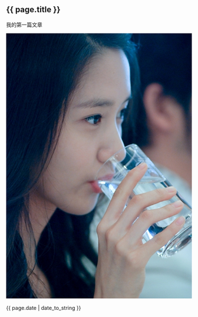 ﻿---
　　layout: default
　　title: 美女，文件里面文章的题目
---

## {{ page.title }}


我的第一篇文章


![美女诶][1]

[1]: https://raw.githubusercontent.com/funzmg/picture/gh-pages/123232.jpg

{{ page.date | date_to_string }}
